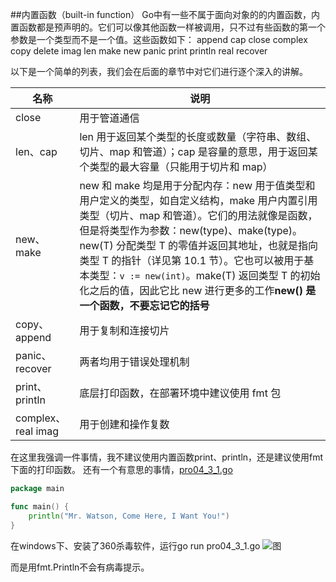 ##内置函数（built-in function）
Go中有一些不属于面向对象的的内置函数，内置函数都是预声明的。它们可以像其他函数一样被调用，只不过有些函数的第一个参数是一个类型而不是一个值。这些函数如下：
    append cap close complex copy delete imag len
    make new panic print println real recover

以下是一个简单的列表，我们会在后面的章节中对它们进行逐个深入的讲解。

|名称|说明|
|---|---|
|close|用于管道通信|
|len、cap|len 用于返回某个类型的长度或数量（字符串、数组、切片、map 和管道）；cap 是容量的意思，用于返回某个类型的最大容量（只能用于切片和 map）|
|new、make|new 和 make 均是用于分配内存：new 用于值类型和用户定义的类型，如自定义结构，make 用户内置引用类型（切片、map 和管道）。它们的用法就像是函数，但是将类型作为参数：new(type)、make(type)。new(T) 分配类型 T 的零值并返回其地址，也就是指向类型 T 的指针（详见第 10.1 节）。它也可以被用于基本类型：`v := new(int)`。make(T) 返回类型 T 的初始化之后的值，因此它比 new 进行更多的工作**new() 是一个函数，不要忘记它的括号**|
|copy、append|用于复制和连接切片|
|panic、recover|两者均用于错误处理机制|
|print、println|底层打印函数，在部署环境中建议使用 fmt 包|
|complex、real imag|用于创建和操作复数|

在这里我强调一件事情，我不建议使用内置函数print、println，还是建议使用fmt下面的打印函数。
还有一个有意思的事情，[pro04_3_1.go](https://github.com/sunnygocms/gobook/blob/master/src/go_lang_base/04/sunny/pro04_3_1.go)

```go
package main

func main() {
	println("Mr. Watson, Come Here, I Want You!")
}

```
在windows下、安装了360杀毒软件，运行go run pro04_3_1.go
![图](https://github.com/sunnygocms/gobook/blob/master/go_lang_base/04_3_1.png)

而是用fmt.Println不会有病毒提示。
